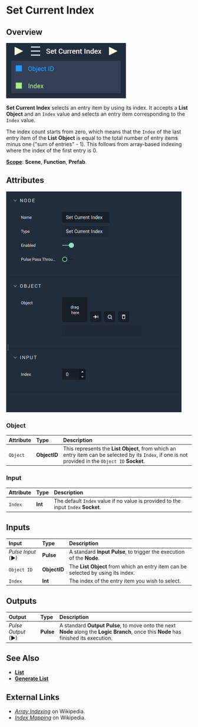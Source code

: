 # Set Current Index

## Overview

![The Set Current Index Node.](../../../.gitbook/assets/setcurrentindexupdatedimage.png)

**Set Current Index** selects an entry item by using its index. It accepts a **List** **Object** and an `Index` value and selects an entry item corresponding to the `Index` value.

The index count starts from zero, which means that the `Index` of the last entry item of the **List** **Object** is equal to the total number of entry items minus one \("sum of entries" - 1\). This follows from array-based indexing where the index of the first entry is 0.

[**Scope**](../../overview.md#scopes): **Scene**, **Function**, **Prefab**.

## Attributes

![The Set Current Index Node Attributes.](../../../.gitbook/assets/node-set-current-index-attr.png)

### Object

| Attribute | Type | Description |
| :--- | :--- | :--- |
| `Object` | **ObjectID** | This represents the **List** **Object**, from which an entry item can be selected by its `Index`, if one is not provided in the `Object ID` **Socket**. |

### Input

| Attribute | Type | Description |
| :--- | :--- | :--- |
| `Index` | **Int** | The default `Index` value if no value is provided to the input `Index` **Socket**. |

## Inputs

| Input | Type | Description |
| :--- | :--- | :--- |
| _Pulse Input_ \(►\) | **Pulse** | A standard **Input Pulse**, to trigger the execution of the **Node**. |
| `Object ID` | **ObjectID** | The **List** **Object** from which an entry item can be selected by using its index. |
| `Index` | **Int** | The index of the entry item you wish to select. |

## Outputs

| Output | Type | Description |
| :--- | :--- | :--- |
| _Pulse Output_ \(►\) | **Pulse** | A standard **Output Pulse**, to move onto the next **Node** along the **Logic Branch**, once this **Node** has finished its execution. |

## See Also

* [**List**](../../../objects-and-types/scene-objects/list-widget.md)
* [**Generate List**](generate-list.md)

## External Links

* [_Array Indexing_](https://en.wikipedia.org/wiki/Array_data_structure) on Wikipedia.
* [_Index Mapping_](https://en.wikipedia.org/wiki/Index_mapping) on Wikipedia.

